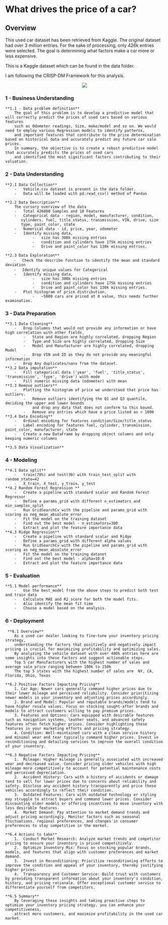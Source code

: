 #  What drives the price of a car?

## Overview
This used car dataset has been retrieved from Kaggle. The original dataset had over 3 million entries. 
For the sake of processing, only 426k entries were selected. 
The goal is determining what factors make a car more or less expensive. 

This is a Kaggle dataset which can be found in the data folder.

I am following the CRISP-DM Framework for this analysis. 

<p align="center">
  <img src=“images/“crisp.png>
</p>

### 1 - Business Understanding
    **1.1 - Data problem definition**
        The goal of this problem is to develop a predictive model that will correctly predict the prices of used cars based on various features
        such as Odometer readings, Size, make/model and so on. We would need to employ various Regression models to identify patterns, 
        and important features that contribute to the price determination based on historical data and accurately predict any future car sale prices.
        In summary, the objective is to create a robust predictive model that accurately predicts the prices of used cars
        and identified the most significant factors contributing to their valuation.

### 2 - Data Understanding
    **2.1 Data Collection**
        -   Vehicle.csv dataset is present in the data folder.
        -   Data will be loaded with pd.read_csv() method of Pandas

    **2.2 Data Description**
        The cursory overview of the data
	    -	Total 426880 Samples and 18 Features
	    -	Categorical data - region, model, manufacturer, condition, 
           cylinders, fuel, title_status, transmission, VIN, drive, size
           type, paint_color, state
	    -	Numerical data - id, price, year, odometer
        -   Identify missing data, 
                -   size has 300k missing entries 
                -   condition and cylinders have 175k missing entries
                -   Drive and paint_color has 130k missing entries.

    **2.3 Data Exploration**
        ⁃	Check the describe function to identify the mean and standard deviation
        ⁃	Identify unique values for Categorical
        -   Identify missing data, 
                -   size has 300k missing entries 
                -   condition and cylinders have 175k missing entries
                -   Drive and paint_color has 130k missing entries.
        -   Plot histogram of price distribution. 
                -   ~5000 cars are priced at 0 value, this needs further examination.

### 3 - Data Preparation
    **3.1 Data Cleaning**
        -   Drop Columns that would not provide any information or have high correlation with other fields.
            -   State and Region are highly correlated, dropping Region
            -   Type and Size are highly correlated, dropping Size
            -   Model and Manufacturer are highly correlated, dropping Model
            -   Drop VIN and ID as they do not provide any meaningful information
        -   Drop Any duplicates/nans from the dataset.
    **3.2 Data imputation**
        -   Fill categorical data ('year', 'fuel', 'title_status', 'transmission', 'type', 'drive') with mode
        -   Fill numeric missing data (odometer) with mean
    **3.3 Remove outliers**
        -   Plotting the histogram of price we understood that price has outliers.
            -   Remove outliers identifying the Q1 and Q3 quantile, deciding the upper and lower bounds
                and drop any data that does not conform to this bound.
            -   Remove any entries which have a price listed as < 1000
    **3.4 Data Encoding**
        -   Ordinal encoding for features condition/Size/title_status
        -   Label encoding for features fuel, cylinder, transmission, paint_color, manufacturer, state
        -   Create a new DataFrame by dropping object columns and only keeping numeric columns

    **3.5 Data Visualization**

### 4 - Modeling
    **4.1 Data split**
        -   train(70%) and test(30) with train_test_split with random_state=42
        -   X_train, X_test, y_train, y_test 
    **4.2 Random Forest Regression **
        -   Create a pipeline with standard scalar and Random Forest Regressor
        -   Define a params_grid with different n_estimators and min_samples_split
        -   Run GridSearchCv with the pipeline and params_grid with scoring as neg_mean_absolute_error
        -   Fit the model on the training dataset
        -   Find out the best model - n_estimators=300
        -   Extract and plot the feature importance data 
    **4.3 Ridge Regression**
        -   Create a pipeline with standard scalar and Ridge
        -   Define a params_grid with different alpha values
        -   Run GridSearchCv with the pipeline and params_grid with scoring as neg_mean_absolute_error
        -   Fit the model on the training dataset
        -   Find out the best model - alpha=10.0
        -   Extract and plot the feature importance data 

### 5 - Evaluation
    **5.1 Model performance**
        -   Use the best_model from the above steps to predict both test and train data
        -   Calculate MAE and R2_score for both the model fits.
        -   Also identify the mean fit time
        -   Choose a model based on the analysis.

### 6 - Deployment
     **6.1 Overview**
        As a used car dealer looking to fine-tune your inventory pricing strategy, 
        understanding the factors that positively and negatively impact pricing is crucial for maximizing profitability and optimizing sales. 
        By analyzing the vehicle dataset with over 400k entries here are some insights into these factors and suggest actionable steps.
        Top 5 car Manufacturers with the highest number of sales and average sale price ranging between 100k to 150k
        The top 5 states with the highest number of sales are  NY, CA, Florida, Ohio, Texas

    **6.2 Positive Factors Impacting Pricing**
        1. Car Age: Newer cars generally command higher prices due to their lower mileage and perceived reliability. Consider prioritizing newer models in your inventory and adjusting prices accordingly.
        2. Brand and Model: Popular and reputable brands/models tend to have higher resale values. Focus on stocking sought-after brands and models to attract customers willing to pay premium prices.
        3. Features and Options: Cars equipped with desirable features such as navigation systems, leather seats, and advanced safety features often fetch higher prices. Consider highlighting these features in your marketing efforts and pricing strategy.
        4. Condition: Well-maintained cars with a clean service history and minimal wear and tear typically command higher prices. Invest in reconditioning and detailing services to improve the overall condition of your inventory.

    **6.3 Negative Factors Impacting Pricing**
        1.  Mileage: Higher mileage is generally associated with increased wear and decreased value. Consider pricing older vehicles with high mileage more competitively to account for potential maintenance costs and perceived depreciation.
        2.  Accident History: Cars with a history of accidents or damage tend to sell for lower prices due to concerns about reliability and safety. Disclose any accident history transparently and price these vehicles accordingly to reflect their condition.
        3.  Outdated Features: Cars with outdated technology or styling may struggle to attract buyers and command lower prices. Consider discounting older models or offering incentives to move inventory with less desirable features.
        4.  Market Demand: Pay attention to market demand trends and adjust pricing accordingly. Monitor factors such as seasonal fluctuations, regional preferences, and changes in consumer preferences to stay competitive in the market.

    **6.4 Actions to take**
        1.  Conduct Market Research: Analyze market trends and competitor pricing to ensure your inventory is priced competitively.
        2.  Optimize Inventory Mix: Focus on stocking popular brands, models, and features that align with customer preferences and market demand.
        3.  Invest in Reconditioning: Prioritize reconditioning efforts to improve the condition and appeal of your inventory, thereby justifying higher prices.
        4.  Transparency and Customer Service: Build trust with customers by providing transparent information about your inventory's condition, history, and pricing rationale. Offer exceptional customer service to differentiate yourself from competitors.

    **6.5 Summary**
        By leveraging these insights and taking proactive steps to optimize your inventory pricing strategy, you can enhance your competitiveness, 
        attract more customers, and maximize profitability in the used car market.
